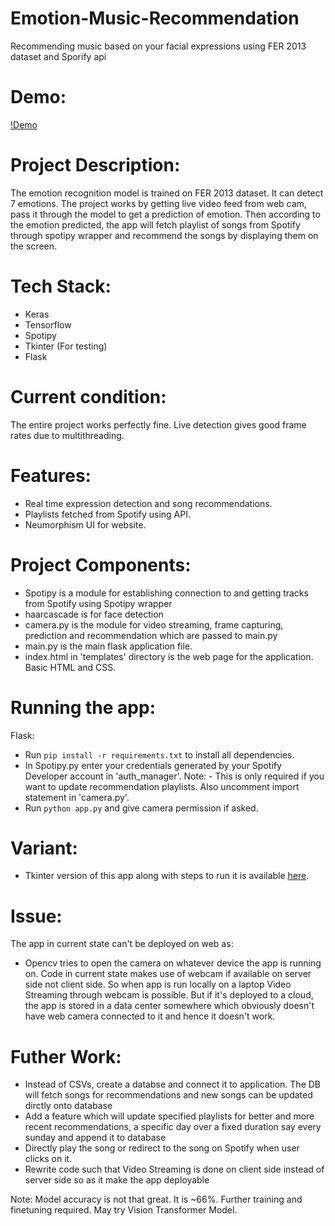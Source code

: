 # Emotion-Music-Recommendation
Recommending music based on your facial expressions using FER 2013 dataset and Sporify api

# Demo:
[!Demo](https://user-images.githubusercontent.com/51918054/123414505-9800c300-d5d1-11eb-9131-5914c255ce47.gif)

# Project Description:
The emotion recognition model is trained on FER 2013 dataset. It can detect 7 emotions. The project works by getting live video feed from web cam, pass it through the model to get a prediction of emotion. Then according to the emotion predicted, the app will fetch playlist of songs from Spotify through spotipy wrapper and recommend the songs by displaying them on the screen.

# Tech Stack:
- Keras
- Tensorflow
- Spotipy
- Tkinter (For testing)
- Flask

# Current condition:
The entire project works perfectly fine. Live detection gives good frame rates due to multithreading.

# Features:
- Real time expression detection and song recommendations.
- Playlists fetched from Spotify using API.
- Neumorphism UI for website.

# Project Components:
- Spotipy is a module for establishing connection to and getting tracks from Spotify using Spotipy wrapper
- haarcascade is for face detection
- camera.py is the module for video streaming, frame capturing, prediction and recommendation which are passed to main.py
- main.py is the main flask application file.
- index.html in 'templates' directory is the web page for the application. Basic HTML and CSS.

# Running the app:
Flask: 
- Run <code>pip install -r requirements.txt</code> to install all dependencies.
- In Spotipy.py enter your credentials generated by your Spotify Developer account in 'auth_manager'. Note: - This is only required if you want to update recommendation playlists. Also uncomment import statement in 'camera.py'.
- Run <code>python app.py</code> and give camera permission if asked.

# Variant:
- Tkinter version of this app along with steps to run it is available <a href = "https://github.com/aj-naik/Emotion-Music-Recommendation/tree/tkinter">here</a>.

# Issue:
The app in current state can't be deployed on web as:
- Opencv tries to open the camera on whatever device the app is running on. Code in current state makes use of webcam if available on server side not client side. So when app is run locally on a laptop Video Streaming through webcam is possible. But if it's deployed to a cloud, the app is stored in a data center somewhere which obviously doesn't have web camera connected to it and hence it doesn't work.

# Futher Work:
- Instead of CSVs, create a databse and connect it to application. The DB will fetch songs for recommendations and new songs can be updated dirctly onto database
- Add a feature which will update specified playlists for better and more recent recommendations, a specific day over a fixed duration say every sunday and append it to database
- Directly play the song or redirect to the song on Spotify when user clicks on it.
- Rewrite code such that Video Streaming is done on client side instead of server side so as it make the app deployable

Note: Model accuracy is not that great. It is ~66%. Further training and finetuning required. May try Vision Transformer Model.